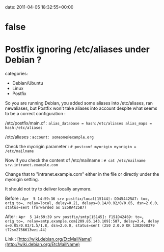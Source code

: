 


date: 2011-04-05 18:32:55+00:00

# false

# Postfix ignoring /etc/aliases under Debian ?

categories:
- Debian/Ubuntu
- Linux
- Postfix


So you are running Debian, you added some aliases into /etc/aliases, ran newaliases, but Postfix won't take aliases into account despite what seems to be a correct configuration : 

/etc/postfix/main.cf :
`alias_database = hash:/etc/aliases
alias_maps = hash:/etc/aliases`

/etc/aliases :
`account: someone@example.org`

Check the myorigin parameter :
`# postconf myorigin
myorigin = /etc/mailname`

Now if you check the content of /etc/mailname :
`# cat /etc/mailname
srv.intranet.example.com`

Change that to "intranet.example.com" either in the file or directly under the myorigin setting.

It should not try to deliver locally anymore.

Before :
`Apr  5 14:59:36 srv postfix/local[15144]: DD454425A7: to=, orig_to=, relay=local, delay=0.21, delays=0.14/0.02/0/0.05, dsn=2.0.0, status=sent (forwarded as 5258A425B7)`

After :
`Apr  5 14:59:39 srv postfix/smtp[15145]: F151D42469: to=, orig_to=, relay=smtp.example.com[209.85.143.109]:587, delay=3.4, delay
s=0.05/0.03/1.5/1.8, dsn=2.0.0, status=sent (250 2.0.0 OK 1302008379 t72sm2756613wei.44)`


Link : [http://wiki.debian.org/EtcMailName](http://wiki.debian.org/EtcMailName)
